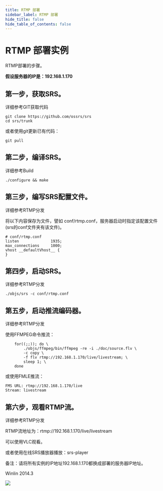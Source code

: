 ```yaml
---
title: RTMP 部署
sidebar_label: RTMP 部署
hide_title: false
hide_table_of_contents: false
---
```


# RTMP 部署实例

RTMP部署的步骤。

**假设服务器的IP是：192.168.1.170**

## 第一步，获取SRS。

详细参考GIT获取代码

```
git clone https://github.com/ossrs/srs
cd srs/trunk
```

或者使用git更新已有代码：

```
git pull
```


## 第二步，编译SRS。
详细参考Build

```
./configure && make
```


## 第三步，编写SRS配置文件。
详细参考RTMP分发

将以下内容保存为文件，譬如 conf/rtmp.conf，服务器启动时指定该配置文件(srs的conf文件夹有该文件)。

```
# conf/rtmp.conf
listen              1935;
max_connections     1000;
vhost __defaultVhost__ {
}
```

## 第四步，启动SRS。
详细参考RTMP分发

```
./objs/srs -c conf/rtmp.conf
```

## 第五步，启动推流编码器。
详细参考RTMP分发

使用FFMPEG命令推流：
```
    for((;;)); do \
        ./objs/ffmpeg/bin/ffmpeg -re -i ./doc/source.flv \
        -c copy \
        -f flv rtmp://192.168.1.170/live/livestream; \
        sleep 1; \
    done
```

或使用FMLE推流：

```
FMS URL: rtmp://192.168.1.170/live
Stream: livestream
```

## 第六步，观看RTMP流。
详细参考RTMP分发


RTMP流地址为：rtmp://192.168.1.170/live/livestream

可以使用VLC观看。

或者使用在线SRS播放器播放：srs-player

备注：请将所有实例的IP地址192.168.1.170都换成部署的服务器IP地址。

Winlin 2014.3

![](https://ossrs.net/gif/v1/sls.gif?site=ossrs.io&path=/lts/doc/zh/v4/sample-rtmp)



